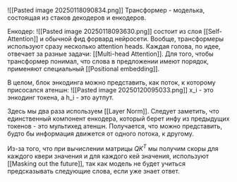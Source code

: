 ![[Pasted image 20250118090834.png]]
Трансформер - моделька, состоящая из стаков декодеров и енкодеров. 

Енкодер:
![[Pasted image 20250118093630.png]]
состоит из слоя [[Self-Attention]] и обычной фид форвард нейросети. Вообще, трансформеры используют сразу несколько attention heads. Каждая голова, по идее, отвечает за разные задачи: [[Multi-head Attention]].
Для того, чтобы трансформер понимал, что слова в предложении имеют порядок, применяют специальный [[Positional embedding]].

В целом, блок энкодинга можно представить, как поток, к которому присосался атеншн: ![[Pasted image 20250120095033.png]]
x_i - это энкодинг токена, а h_i - это аутпут.

Здесь мы два раза используем [[Layer Norm]].
Следует заметить, что единственный компонент енкодера, который берет инфу из предыдущих токенов - это мультихед атеншн. Получается, что можно представить, будто бы информация движется от одного потока, к другому.

Из-за того, что при вычислении матрицы $QK^T$ мы получим скоры для каждого квери значения и для каждого кей значения, используют [[Masking out the future]], так как модель не будет учиться предсказывать следующие слова, если уже знает ответ.
